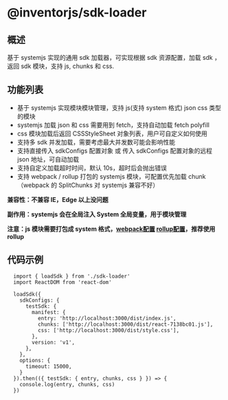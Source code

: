 # @inventorjs/sdk-loader

## 概述
基于 systemjs 实现的通用 sdk 加载器，可实现根据 sdk 资源配置，加载 sdk ，返回 sdk 模块，支持 js, chunks 和 css.

## 功能列表
* 基于 systemjs 实现模块模块管理，支持 js(支持 system 格式) json css 类型的模块
* systemjs 加载 json 和 css 需要用到 fetch，支持自动加载 fetch polyfill
* css 模块加载后返回 CSSStyleSheet 对象列表，用户可自定义如何使用
* 支持多 sdk 并发加载，需要考虑最大并发数可能会影响性能
* 支持直接传入 sdkConfigs 配置对象 或 传入 sdkConfigs 配置对象的远程 json 地址，可自动加载
* 支持自定义加载超时时间，默认 10s，超时后会抛出错误
* 支持 webpack / rollup 打包的 systemjs 模块，可配置优先加载 chunk（webpack 的 SplitChunks 对 systemjs 兼容不好）

**兼容性：不兼容 IE，Edge 以上没问题**

**副作用：systemjs 会在全局注入 System 全局变量，用于模块管理**

**注意：js 模块需要打包成 system 格式，[webpack配置](https://webpack.js.org/configuration/output/#type-system) [rollup配置](https://rollupjs.org/configuration-options/#output-format)，推荐使用 rollup**

## 代码示例
```
  import { loadSdk } from './sdk-loader'
  import ReactDOM from 'react-dom'

  loadSdk({
    sdkConfigs: {
      testSdk: {
        manifest: {
          entry: 'http://localhost:3000/dist/index.js',
          chunks: ['http://localhost:3000/dist/react-7138bc01.js'],
          css: ['http://localhost:3000/dist/style.css'],
        },
        version: 'v1',
      },
    },
    options: {
      timeout: 15000,
    }
  }).then(({ testSdk: { entry, chunks, css } }) => {
    console.log(entry, chunks, css)
  })
```

